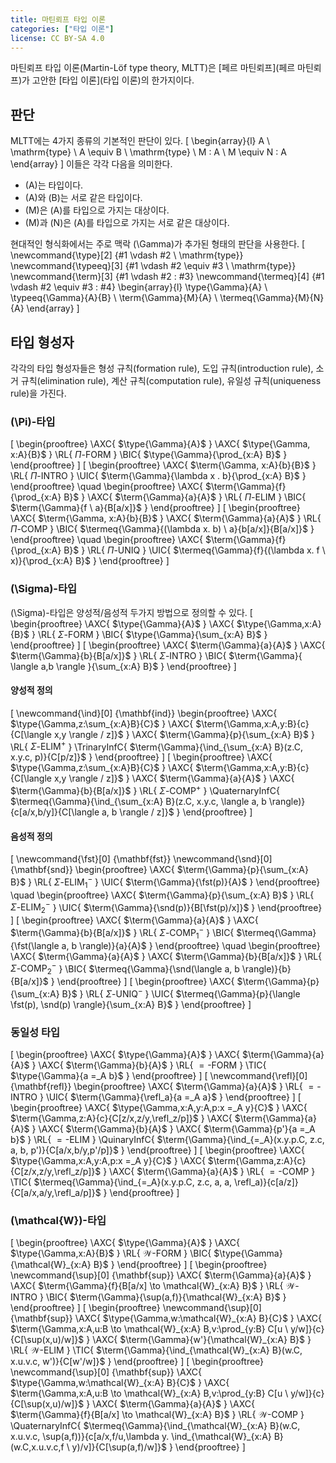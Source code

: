 ```yaml
---
title: 마틴뢰프 타입 이론
categories: ["타입 이론"]
license: CC BY-SA 4.0
---
```


마틴뢰프 타입 이론(Martin-Löf type theory, MLTT)은 [페르 마틴뢰프](페르 마틴뢰프)가 고안한 [타입 이론](타입 이론)의 한가지이다.

## 판단
MLTT에는 4가지 종류의 기본적인 판단이 있다.
\[
\begin{array}{l}
A \ \mathrm{type} \\
A \equiv B \ \mathrm{type} \\
M : A \\
M \equiv N : A
\end{array}
\]
이들은 각각 다음을 의미한다.

* \(A\)는 타입이다.
* \(A\)와 \(B\)는 서로 같은 타입이다.
* \(M\)은 \(A\)를 타입으로 가지는 대상이다.
* \(M\)과 \(N\)은 \(A\)를 타입으로 가지는 서로 같은 대상이다.

현대적인 형식화에서는 주로 맥락 \(\Gamma\)가 추가된 형태의 판단을 사용한다.
\[
\newcommand{\type}[2] {#1 \vdash #2 \ \mathrm{type}}
\newcommand{\typeeq}[3] {#1 \vdash #2 \equiv #3 \ \mathrm{type}}
\newcommand{\term}[3] {#1 \vdash #2 : #3}
\newcommand{\termeq}[4] {#1 \vdash #2 \equiv #3 : #4}
\begin{array}{l}
\type{\Gamma}{A} \\
\typeeq{\Gamma}{A}{B} \\
\term{\Gamma}{M}{A} \\
\termeq{\Gamma}{M}{N}{A}
\end{array}
\]

## 타입 형성자
각각의 타입 형성자들은 형성 규칙(formation rule), 도입 규칙(introduction rule),
소거 규칙(elimination rule), 계산 규칙(computation rule), 유일성 규칙(uniqueness rule)을 가진다.

### \(\Pi\)-타입
\[
\begin{prooftree}
\AXC{ $\type{\Gamma}{A}$ }
\AXC{ $\type{\Gamma, x:A}{B}$ }
\RL{ $\Pi\text{-FORM}$ }
\BIC{ $\type{\Gamma}{\prod_{x:A} B}$ }
\end{prooftree}
\]
\[
\begin{prooftree}
\AXC{ $\term{\Gamma, x:A}{b}{B}$ }
\RL{ $\Pi\text{-INTRO}$ }
\UIC{ $\term{\Gamma}{\lambda x . b}{\prod_{x:A} B}$ }
\end{prooftree}
\quad
\begin{prooftree}
\AXC{ $\term{\Gamma}{f}{\prod_{x:A} B}$ }
\AXC{ $\term{\Gamma}{a}{A}$ }
\RL{ $\Pi\text{-ELIM}$ }
\BIC{ $\term{\Gamma}{f \ a}{B[a/x]}$ }
\end{prooftree}
\]
\[
\begin{prooftree}
\AXC{ $\term{\Gamma, x:A}{b}{B}$ }
\AXC{ $\term{\Gamma}{a}{A}$ }
\RL{ $\Pi\text{-COMP}$ }
\BIC{ $\termeq{\Gamma}{(\lambda x. b) \ a}{b[a/x]}{B[a/x]}$ }
\end{prooftree}
\quad
\begin{prooftree}
\AXC{ $\term{\Gamma}{f}{\prod_{x:A} B}$ }
\RL{ $\Pi\text{-UNIQ}$ }
\UIC{ $\termeq{\Gamma}{f}{(\lambda x. f \ x)}{\prod_{x:A} B}$ }
\end{prooftree}
\]

### \(\Sigma\)-타입
\(\Sigma\)-타입은 양성적/음성적 두가지 방법으로 정의할 수 있다.
\[
\begin{prooftree}
\AXC{ $\type{\Gamma}{A}$ }
\AXC{ $\type{\Gamma,x:A}{B}$ }
\RL{ $\Sigma\text{-FORM}$ }
\BIC{ $\type{\Gamma}{\sum_{x:A} B}$ }
\end{prooftree}
\]
\[
\begin{prooftree}
\AXC{ $\term{\Gamma}{a}{A}$ }
\AXC{ $\term{\Gamma}{b}{B[a/x]}$ }
\RL{ $\Sigma\text{-INTRO}$ }
\BIC{ $\term{\Gamma}{ \langle a,b \rangle }{\sum_{x:A} B}$ }
\end{prooftree}
\]
#### 양성적 정의
\[
\newcommand{\ind}[0] {\mathbf{ind}}
\begin{prooftree}
\AXC{ $\type{\Gamma,z:\sum_{x:A}B}{C}$ }
\AXC{ $\term{\Gamma,x:A,y:B}{c}{C[\langle x,y \rangle / z]}$ }
\AXC{ $\term{\Gamma}{p}{\sum_{x:A} B}$ }
\RL{ $\Sigma\text{-ELIM}^+$ }
\TrinaryInfC{ $\term{\Gamma}{\ind_{\sum_{x:A} B}(z.C, x.y.c, p)}{C[p/z]}$ }
\end{prooftree}
\]
\[
\begin{prooftree}
\AXC{ $\type{\Gamma,z:\sum_{x:A}B}{C}$ }
\AXC{ $\term{\Gamma,x:A,y:B}{c}{C[\langle x,y \rangle / z]}$ }
\AXC{ $\term{\Gamma}{a}{A}$ }
\AXC{ $\term{\Gamma}{b}{B[a/x]}$ }
\RL{ $\Sigma\text{-COMP}^+$ }
\QuaternaryInfC{ $\termeq{\Gamma}{\ind_{\sum_{x:A} B}(z.C, x.y.c, \langle a, b \rangle)}{c[a/x,b/y]}{C[\langle a, b \rangle / z]}$ }
\end{prooftree}
\]
#### 음성적 정의
\[
\newcommand{\fst}[0] {\mathbf{fst}}
\newcommand{\snd}[0] {\mathbf{snd}}
\begin{prooftree}
\AXC{ $\term{\Gamma}{p}{\sum_{x:A} B}$ }
\RL{ $\Sigma\text{-ELIM}_1^-$ }
\UIC{ $\term{\Gamma}{\fst(p)}{A}$ }
\end{prooftree}
\quad
\begin{prooftree}
\AXC{ $\term{\Gamma}{p}{\sum_{x:A} B}$ }
\RL{ $\Sigma\text{-ELIM}_2^-$ }
\UIC{ $\term{\Gamma}{\snd(p)}{B[\fst(p)/x]}$ }
\end{prooftree}
\]
\[
\begin{prooftree}
\AXC{ $\term{\Gamma}{a}{A}$ }
\AXC{ $\term{\Gamma}{b}{B[a/x]}$ }
\RL{ $\Sigma\text{-COMP}^-_1$ }
\BIC{ $\termeq{\Gamma}{\fst(\langle a, b \rangle)}{a}{A}$ }
\end{prooftree}
\quad
\begin{prooftree}
\AXC{ $\term{\Gamma}{a}{A}$ }
\AXC{ $\term{\Gamma}{b}{B[a/x]}$ }
\RL{ $\Sigma\text{-COMP}^-_2$ }
\BIC{ $\termeq{\Gamma}{\snd(\langle a, b \rangle)}{b}{B[a/x]}$ }
\end{prooftree}
\]
\[
\begin{prooftree}
\AXC{ $\term{\Gamma}{p}{\sum_{x:A} B}$ }
\RL{ $\Sigma\text{-UNIQ}^-$ }
\UIC{ $\termeq{\Gamma}{p}{\langle \fst(p), \snd(p) \rangle}{\sum_{x:A} B}$ }
\end{prooftree}
\]

### 동일성 타입
\[
\begin{prooftree}
\AXC{ $\type{\Gamma}{A}$ }
\AXC{ $\term{\Gamma}{a}{A}$ }
\AXC{ $\term{\Gamma}{b}{A}$ }
\RL{ ${=}\text{-FORM}$ }
\TIC{ $\type{\Gamma}{a =_A b}$ }
\end{prooftree}
\]
\[
\newcommand{\refl}[0] {\mathbf{refl}}
\begin{prooftree}
\AXC{ $\term{\Gamma}{a}{A}$ }
\RL{ ${=}\text{-INTRO}$ }
\UIC{ $\term{\Gamma}{\refl_a}{a =_A a}$ }
\end{prooftree}
\]
\[
\begin{prooftree}
\AXC{ $\type{\Gamma,x:A,y:A,p:x =_A y}{C}$ }
\AXC{ $\term{\Gamma,z:A}{c}{C[z/x,z/y,\refl_z/p]}$ }
\AXC{ $\term{\Gamma}{a}{A}$ }
\AXC{ $\term{\Gamma}{b}{A}$ }
\AXC{ $\term{\Gamma}{p'}{a =_A b}$ }
\RL{ ${=}\text{-ELIM}$ }
\QuinaryInfC{ $\term{\Gamma}{\ind_{=_A}(x.y.p.C, z.c, a, b, p')}{C[a/x,b/y,p'/p]}$ }
\end{prooftree}
\]
\[
\begin{prooftree}
\AXC{ $\type{\Gamma,x:A,y:A,p:x =_A y}{C}$ }
\AXC{ $\term{\Gamma,z:A}{c}{C[z/x,z/y,\refl_z/p]}$ }
\AXC{ $\term{\Gamma}{a}{A}$ }
\RL{ ${=}\text{-COMP}$ }
\TIC{ $\termeq{\Gamma}{\ind_{=_A}(x.y.p.C, z.c, a, a, \refl_a)}{c[a/z]}{C[a/x,a/y,\refl_a/p]}$ }
\end{prooftree}
\]

### \(\mathcal{W}\)-타입
\[
\begin{prooftree}
\AXC{ $\type{\Gamma}{A}$ }
\AXC{ $\type{\Gamma,x:A}{B}$ }
\RL{ $\mathcal{W}\text{-FORM}$ }
\BIC{ $\type{\Gamma}{\mathcal{W}_{x:A} B}$ }
\end{prooftree}
\]
\[
\begin{prooftree}
\newcommand{\sup}[0] {\mathbf{sup}}
\AXC{ $\term{\Gamma}{a}{A}$ }
\AXC{ $\term{\Gamma}{f}{B[a/x] \to \mathcal{W}_{x:A} B}$ }
\RL{ $\mathcal{W}\text{-INTRO}$ }
\BIC{ $\term{\Gamma}{\sup(a,f)}{\mathcal{W}_{x:A} B}$ }
\end{prooftree}
\]
\[
\begin{prooftree}
\newcommand{\sup}[0] {\mathbf{sup}}
\AXC{ $\type{\Gamma,w:\mathcal{W}_{x:A} B}{C}$ }
\AXC{ $\term{\Gamma,x:A,u:B \to \mathcal{W}_{x:A} B,v:\prod_{y:B} C[u \ y/w]}{c}{C[\sup(x,u)/w]}$ }
\AXC{ $\term{\Gamma}{w'}{\mathcal{W}_{x:A} B}$ }
\RL{ $\mathcal{W}\text{-ELIM}$ }
\TIC{ $\term{\Gamma}{\ind_{\mathcal{W}_{x:A} B}(w.C, x.u.v.c, w')}{C[w'/w]}$ }
\end{prooftree}
\]
\[
\begin{prooftree}
\newcommand{\sup}[0] {\mathbf{sup}}
\AXC{ $\type{\Gamma,w:\mathcal{W}_{x:A} B}{C}$ }
\AXC{ $\term{\Gamma,x:A,u:B \to \mathcal{W}_{x:A} B,v:\prod_{y:B} C[u \ y/w]}{c}{C[\sup(x,u)/w]}$ }
\AXC{ $\term{\Gamma}{a}{A}$ }
\AXC{ $\term{\Gamma}{f}{B[a/x] \to \mathcal{W}_{x:A} B}$ }
\RL{ $\mathcal{W}\text{-COMP}$ }
\QuaternaryInfC{ $\termeq{\Gamma}{\ind_{\mathcal{W}_{x:A} B}(w.C, x.u.v.c, \sup(a,f))}{c[a/x,f/u,\lambda y. \ind_{\mathcal{W}_{x:A} B}(w.C,x.u.v.c,f \ y)/v]}{C[\sup(a,f)/w]}$ }
\end{prooftree}
\]
